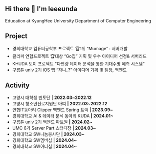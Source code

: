 ## Hi there 👋 I'm leeeunda
Education at KyungHee University Department of Computer Engineering

<!--
**leeeunda/leeeunda** is a ✨ _special_ ✨ repository because its `README.md` (this file) appears on your GitHub profile.

Here are some ideas to get you started:

- 🔭 I’m currently working on ...
- 🌱 I’m currently learning ...
- 👯 I’m looking to collaborate on ...
- 🤔 I’m looking for help with ...
- 💬 Ask me about ...
- 📫 How to reach me: ...
- 😄 Pronouns: ...
- ⚡ Fun fact: ...
-->

## Project

- 경희대학교 컴퓨터공학부 프로젝트 🏆1위 “Mumage” : 서버개발
- 클리퍼 연합프로젝트 🏆대상 “Go집” 기획 및 우수 아이디어 선정& 서버리드 
- KHUDA 토이 프로젝트 "다변량 데이터 분석을 통한 기대수명 예측 시스템"
- 구름톤 univ 2기 iOS 앱 “자니..?” 아이디어 기획 및 팀장, 백엔드 

## Activity
- 고양시 대학생 멘토단 **|** **2022.03~2022.12**
- 고양시 청소년진로지원단 아띠  **| 2022.03~2022.12**
- 연합IT동아리 Clipper 백엔드 Spring 트랙 **| 2023.09~**
- 경희대학교 AI & 데이터 분석 동아리 KUDA **| 2024.01~**
- 구름톤 univ 2기 백엔드 파트원 **| 2024.02~**
- UMC 6기 Server Part 스터디장 **| 2024.03~**
- 경희대학교 SW나눔봉사단 **| 2024.03~**
- 경희대학교 SW멤버십 **| 2024.04~**
- 경희대학교 SW아너십 **| 2024.04~**
